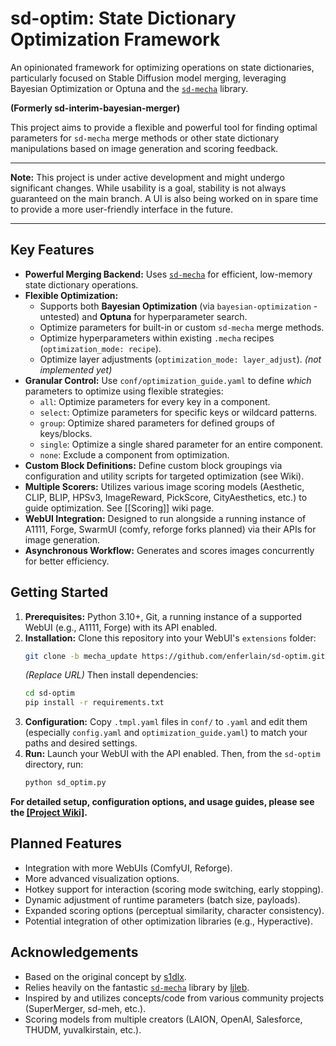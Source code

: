 # sd-optim: State Dictionary Optimization Framework

An opinionated framework for optimizing operations on state dictionaries, particularly focused on Stable Diffusion model merging, leveraging Bayesian Optimization or Optuna and the [`sd-mecha`](https://github.com/ljleb/sd-mecha) library.

**(Formerly sd-interim-bayesian-merger)**

This project aims to provide a flexible and powerful tool for finding optimal parameters for `sd-mecha` merge methods or other state dictionary manipulations based on image generation and scoring feedback.

---

**Note:** This project is under active development and might undergo significant changes. While usability is a goal, stability is not always guaranteed on the main branch. A UI is also being worked on in spare time to provide a more user-friendly interface in the future.

---

## Key Features

*   **Powerful Merging Backend:** Uses [`sd-mecha`](https://github.com/ljleb/sd-mecha) for efficient, low-memory state dictionary operations.
*   **Flexible Optimization:**
    *   Supports both **Bayesian Optimization** (via `bayesian-optimization` - untested) and **Optuna** for hyperparameter search.
    *   Optimize parameters for built-in or custom `sd-mecha` merge methods.
    *   Optimize hyperparameters within existing `.mecha` recipes (`optimization_mode: recipe`).
    *   Optimize layer adjustments (`optimization_mode: layer_adjust`). *(not implemented yet)*
*   **Granular Control:** Use `conf/optimization_guide.yaml` to define *which* parameters to optimize using flexible strategies:
    *   `all`: Optimize parameters for every key in a component.
    *   `select`: Optimize parameters for specific keys or wildcard patterns.
    *   `group`: Optimize shared parameters for defined groups of keys/blocks.
    *   `single`: Optimize a single shared parameter for an entire component.
    *   `none`: Exclude a component from optimization.
*   **Custom Block Definitions:** Define custom block groupings via configuration and utility scripts for targeted optimization (see Wiki).
*   **Multiple Scorers:** Utilizes various image scoring models (Aesthetic, CLIP, BLIP, HPSv3, ImageReward, PickScore, CityAesthetics, etc.) to guide optimization. See [[Scoring]] wiki page.
*   **WebUI Integration:** Designed to run alongside a running instance of A1111, Forge, SwarmUI (comfy, reforge forks planned) via their APIs for image generation.
*   **Asynchronous Workflow:** Generates and scores images concurrently for better efficiency.

## Getting Started

1.  **Prerequisites:** Python 3.10+, Git, a running instance of a supported WebUI (e.g., A1111, Forge) with its API enabled.
2.  **Installation:** Clone this repository into your WebUI's `extensions` folder:
    ```bash
    git clone -b mecha_update https://github.com/enferlain/sd-optim.git sd-optim
    ```
    *(Replace URL)*
    Then install dependencies:
    ```bash
    cd sd-optim
    pip install -r requirements.txt
    ```
3.  **Configuration:** Copy `.tmpl.yaml` files in `conf/` to `.yaml` and edit them (especially `config.yaml` and `optimization_guide.yaml`) to match your paths and desired settings.
4.  **Run:** Launch your WebUI with the API enabled. Then, from the `sd-optim` directory, run:
    ```bash
    python sd_optim.py
    ```

**For detailed setup, configuration options, and usage guides, please see the [[Project Wiki]](https://github.com/enferlain/sd-optim/wiki).**

## Planned Features

*   Integration with more WebUIs (ComfyUI, Reforge).
*   More advanced visualization options.
*   Hotkey support for interaction (scoring mode switching, early stopping).
*   Dynamic adjustment of runtime parameters (batch size, payloads).
*   Expanded scoring options (perceptual similarity, character consistency).
*   Potential integration of other optimization libraries (e.g., Hyperactive).

## Acknowledgements

*   Based on the original concept by [s1dlx](https://github.com/s1dlx).
*   Relies heavily on the fantastic [`sd-mecha`](https://github.com/ljleb/sd-mecha) library by [ljleb](https://github.com/ljleb).
*   Inspired by and utilizes concepts/code from various community projects (SuperMerger, sd-meh, etc.).
*   Scoring models from multiple creators (LAION, OpenAI, Salesforce, THUDM, yuvalkirstain, etc.).
